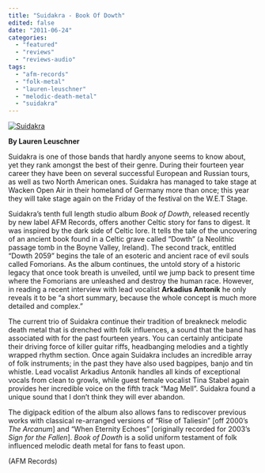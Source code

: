 ```yaml
---
title: "Suidakra - Book Of Dowth"
edited: false
date: "2011-06-24"
categories:
  - "featured"
  - "reviews"
  - "reviews-audio"
tags:
  - "afm-records"
  - "folk-metal"
  - "lauren-leuschner"
  - "melodic-death-metal"
  - "suidakra"
---
```


[![](http://www.hellbound.ca/wp-content/uploads/2011/06/Suidakra.jpg "Suidakra")](http://www.hellbound.ca/wp-content/uploads/2011/06/Suidakra.jpg)

**By Lauren Leuschner**

Suidakra is one of those bands that hardly anyone seems to know about, yet they rank amongst the best of their genre. During their fourteen year career they have been on several successful European and Russian tours, as well as two North American ones. Suidakra has managed to take stage at Wacken Open Air in their homeland of Germany more than once; this year they will take stage again on the Friday of the festival on the W.E.T Stage.

Suidakra’s tenth full length studio album _Book of Dowth_, released recently by new label AFM Records, offers another Celtic story for fans to digest. It was inspired by the dark side of Celtic lore. It tells the tale of the uncovering of an ancient book found in a Celtic grave called “Dowth” (a Neolithic passage tomb in the Boyne Valley, Ireland). The second track, entitled “Dowth 2059” begins the tale of an esoteric and ancient race of evil souls called Fomorians. As the album continues, the untold story of a historic legacy that once took breath is unveiled, until we jump back to present time where the Fomorians are unleashed and destroy the human race. However, in reading a recent interview with lead vocalist **Arkadius Antonik** he only reveals it to be “a short summary, because the whole concept is much more detailed and complex.”

The current trio of Suidakra continue their tradition of breakneck melodic death metal that is drenched with folk influences, a sound that the band has associated with for the past fourteen years. You can certainly anticipate their driving force of killer guitar riffs, headbanging melodies and a tightly wrapped rhythm section. Once again Suidakra includes an incredible array of folk instruments; in the past they have also used bagpipes, banjo and tin whistle. Lead vocalist Arkadius Antonik handles all kinds of exceptional vocals from clean to growls, while guest female vocalist Tina Stabel again provides her incredible voice on the fifth track “Mag Mell”. Suidakra found a unique sound that I don’t think they will ever abandon.

The digipack edition of the album also allows fans to rediscover previous works with classical re-arranged versions of “Rise of Taliesin” \[off 2000’s _The Arcanum_\] and “When Eternity Echoes” \[originally recorded for 2003’s _Sign for the Fallen_\]. _Book of Dowth_ is a solid uniform testament of folk influenced melodic death metal for fans to feast upon.

(AFM Records)
